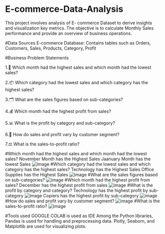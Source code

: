 # E-commerce-Data-Analysis
This project involves analysis of E- commerce Dataset to derive insights and visualization key metrics. The objective is to calculate Monthly Sales  performance and provide  an overview of business operations.

#Data Sources
E-commerce Database: Contains tables such as Orders, Customers,  Sales, Products, Category, Profit

#Business Problem Statements

1.📅 Which month had the highest sales and which month had the lowest sales?

2.📦 Which category had the lowest sales and which category has the highest sales?

3.🗂️ What are the sales figures based on sub-categories?

4.💰 Which month had the highest profit from sales?

5.📊 What is the profit by category and sub-category?

6.👥 How do sales and profit vary by customer segment?

7.⚖️ What is the sales-to-profit ratio?

#Which month had the highest sales and which month had the lowest sales?
November Month has the Highest Sales
Jaanuary Month has the lowest Sales
![image](https://github.com/user-attachments/assets/d8207ed8-167e-4815-bd18-acf6be954616)
#Which category had the lowest sales and which category has the highest sales?
Technology has the  Highest Sales
Office Supplies has the  Highest Sales
![image](https://github.com/user-attachments/assets/fa4252da-9f3b-430c-8984-c706328a0d11)
#What are the sales figures based on sub-categories?
![image](https://github.com/user-attachments/assets/2aecdae5-8713-4240-92e3-2a8b43190eaf)
#Which month had the highest profit from sales?
December has the highest profit from sales
![image](https://github.com/user-attachments/assets/8c60491d-788a-495f-b57e-63414c0c47d7)
#What is the profit by category and category?
Technology has the highest profit by sub-category
![image](https://github.com/user-attachments/assets/c56de80f-0fc1-4701-9111-f8d3dc52aaa5)
Copiers has the highest profit by sub-category
![image](https://github.com/user-attachments/assets/262abc96-9f5c-49ae-bd68-997e44f0af90)
#How do sales and profit vary by customer segment?
![image](https://github.com/user-attachments/assets/09ebc09f-1df0-4658-b9f0-739fd05bc564)
#What is the sales-to-profit ratio?
![image](https://github.com/user-attachments/assets/83042e89-6bf0-4d52-be54-aec15575b4e4)

#Tools used
GOOGLE COLAB is used as IDE
Among the Python libraries, Pandas is used for handling and preprocessing data.
Plotly, Seaborn, and Matplotlib are used for visualizing plots.






